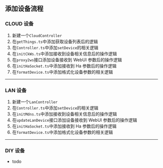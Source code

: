 ## 添加设备流程

### CLOUD 设备

1. 新建一个`CloudController`
2. 在`getThings.ts`中添加获取设备列表后的逻辑
3. 在`Controller.ts`中添加`setDevice`的相关逻辑
4. 在`initCkWs.ts`中添加接收到设备相关信息后的操作逻辑
5. 在`proxy2ws`接口添加设备接收到 WebUI 参数后的操作逻辑
6. 在`initHaSocket.ts`中添加接收到 Ha 参数后的操作逻辑
7. 在`formatDevice.ts`中添加格式化设备参数的相关逻辑

---

### LAN 设备

1. 新建一个`LanController`
2. 在`Controller.ts`中添加`setDevice`的相关逻辑
3. 在`initMdns.ts`中添加接收到设备相关信息后的操作逻辑
4. 在`updateLanDevice`接口添加设备接收到 WebUI 参数后的操作逻辑
5. 在`initHaSocket.ts`中添加接收到 Ha 参数后的操作逻辑
6. 在`formatDevice.ts`中添加格式化设备参数的相关逻辑

---

### DIY 设备

-   todo
